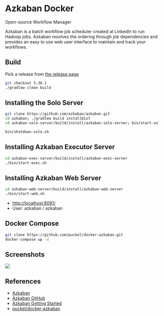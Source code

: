 # Azkaban Docker

Open-source Workflow Manager

Azkaban is a batch workflow job scheduler created at LinkedIn to run Hadoop jobs. Azkaban resolves the ordering through job dependencies and provides an easy to use web user interface to maintain and track your workflows.

## Build
Pick a release from [the release page](https://github.com/azkaban/azkaban/releases)
```sh
git checkout 3.30.1
./gradlew clean build
```

## Installing the Solo Server
```sh
git clone https://github.com/azkaban/azkaban.git
cd azkaban; ./gradlew build installDist
cd azkaban-solo-server/build/install/azkaban-solo-server; bin/start-solo.sh
```
```sh
bin/shutdown-solo.sh
```

## Installing Azkaban Executor Server
```sh
cd azkaban-exec-server/build/install/azkaban-exec-server
./bin/start-exec.sh
```

## Installing Azkaban Web Server
```sh
cd azkaban-web-server/build/install/azkaban-web-server
./bin/start-web.sh
```
- [http://localhost:8081/](http://localhost:8081/)
- User: azkaban / azkaban

## Docker Compose
```sh
git clone https://github.com/puckel/docker-azkaban.git
docker-compose up -d
```

## Screenshots
![](https://azkaban.github.io/img/app.png)

## References
- [Azkaban](https://azkaban.github.io/)
- [Azkaban GitHub](https://github.com/azkaban/azkaban)
- [Azkaban Getting Started](https://azkaban.readthedocs.io/en/latest/getStarted.html)
- [puckel/docker-azkaban](https://github.com/puckel/docker-azkaban)